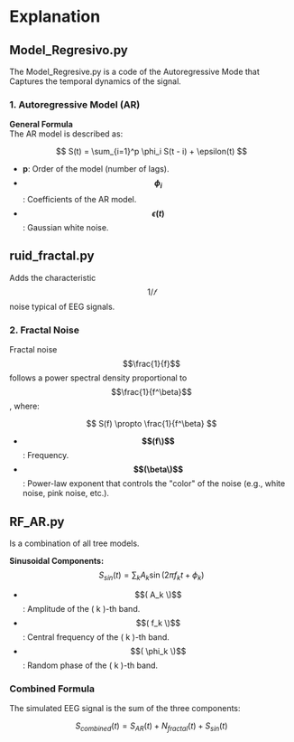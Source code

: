 # Explanation

## **Model_Regresivo.py**
The Model_Regresive.py is a code of the Autoregressive Mode that Captures the temporal dynamics of the signal.

### 1. Autoregressive Model (AR)
**General Formula**  
The AR model is described as:

$$ S(t) = \sum_{i=1}^p \phi_i S(t - i) + \epsilon(t) $$

- **p**: Order of the model (number of lags).  
- **$$\phi_i$$**: Coefficients of the AR model.  
- **$$\epsilon(t)$$**: Gaussian white noise.  

## **ruid_fractal.py**
Adds the characteristic $$1/𝑓$$ noise typical of EEG signals.

### 2. Fractal Noise

Fractal noise $$\frac{1}{f}$$ follows a power spectral density proportional to $$\frac{1}{f^\beta}$$, where:

$$
S(f) \propto \frac{1}{f^\beta}
$$

- **$$(f\)$$**: Frequency.  
- **$$(\beta\)$$**: Power-law exponent that controls the "color" of the noise (e.g., white noise, pink noise, etc.).

## **RF_AR.py**
Is a combination of all tree models. 

 **Sinusoidal Components:**  
   $$S_{sin}(t) = \sum_{k} A_k \sin(2\pi f_k t + \phi_k)$$

   - $$( A_k \)$$: Amplitude of the \( k \)-th band.  
   - $$( f_k \)$$: Central frequency of the \( k \)-th band.  
   - $$( \phi_k \)$$: Random phase of the \( k \)-th band.
     
### Combined Formula

The simulated EEG signal is the sum of the three components:

$$
S_{combined}(t) = S_{AR}(t) + N_{fractal}(t) + S_{sin}(t)
$$

